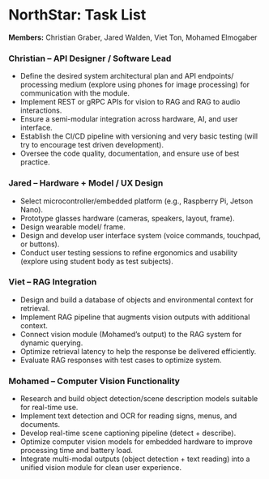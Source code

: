 # NorthStar: Task List
**Members:** Christian Graber, Jared Walden, Viet Ton, Mohamed Elmogaber

### Christian – API Designer / Software Lead
 - Define the desired system architectural plan and API endpoints/ processing medium (explore using phones for image processing) for communication with the module.
 - Implement REST or gRPC APIs for vision to RAG and RAG to audio interactions.
 - Ensure a semi-modular integration across hardware, AI, and user interface.
 - Establish the CI/CD pipeline with versioning and very basic testing (will try to encourage test driven development).
 - Oversee the code quality, documentation, and ensure use of best practice.

### Jared – Hardware + Model / UX Design
 - Select microcontroller/embedded platform (e.g., Raspberry Pi, Jetson Nano).
 - Prototype glasses hardware (cameras, speakers, layout, frame).
 - Design wearable model/ frame.
 - Design and develop user interface system (voice commands, touchpad, or buttons).
 - Conduct user testing sessions to refine ergonomics and usability (explore using student body as test subjects).

### Viet – RAG Integration
 - Design and build a database of objects and environmental context for retrieval.
 - Implement RAG pipeline that augments vision outputs with additional context.
 - Connect vision module (Mohamed’s output) to the RAG system for dynamic querying.
 - Optimize retrieval latency to help the response be delivered efficiently.
 - Evaluate RAG responses with test cases to optimize system.

### Mohamed – Computer Vision Functionality
 - Research and build object detection/scene description models suitable for real-time use.
 - Implement text detection and OCR for reading signs, menus, and documents.
 - Develop real-time scene captioning pipeline (detect + describe).
 - Optimize computer vision models for embedded hardware to improve processing time and battery load.
 - Integrate multi-modal outputs (object detection + text reading) into a unified vision module for clean user experience.